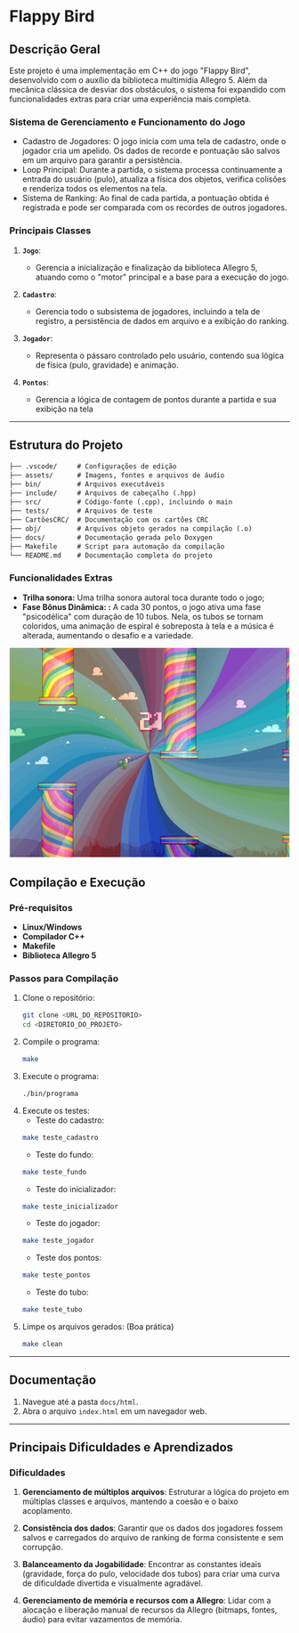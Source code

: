 # Flappy Bird

## Descrição Geral
Este projeto é uma implementação em C++ do jogo "Flappy Bird", desenvolvido com o auxílio da biblioteca multimídia Allegro 5. Além da mecânica clássica de desviar dos obstáculos, o sistema foi expandido com funcionalidades extras para criar uma experiência mais completa.

### Sistema de Gerenciamento e Funcionamento do Jogo
- Cadastro de Jogadores: O jogo inicia com uma tela de cadastro, onde o jogador cria um apelido. Os dados de recorde e pontuação são salvos em um arquivo para garantir a persistência.
- Loop Principal: Durante a partida, o sistema processa continuamente a entrada do usuário (pulo), atualiza a física dos objetos, verifica colisões e renderiza todos os elementos na tela.
- Sistema de Ranking: Ao final de cada partida, a pontuação obtida é registrada e pode ser comparada com os recordes de outros jogadores.

### Principais Classes
1. **`Jogo`**:
   - Gerencia a inicialização e finalização da biblioteca Allegro 5, atuando como o "motor" principal e a base para a execução do jogo.

2. **`Cadastro`**:
   - Gerencia todo o subsistema de jogadores, incluindo a tela de registro, a persistência de dados em arquivo e a exibição do ranking.

3. **`Jogador`**:
   - Representa o pássaro controlado pelo usuário, contendo sua lógica de física (pulo, gravidade) e animação.

4. **`Pontos`**:
   - Gerencia a lógica de contagem de pontos durante a partida e sua exibição na tela
---

## Estrutura do Projeto
```plaintext
├── .vscode/     # Configurações de edição
├── assets/      # Imagens, fontes e arquivos de áudio
├── bin/         # Arquivos executáveis
├── include/     # Arquivos de cabeçalho (.hpp)
├── src/         # Código-fonte (.cpp), incluindo o main
├── tests/       # Arquivos de teste
├── CartõesCRC/  # Documentação com os cartões CRC
├── obj/         # Arquivos objeto gerados na compilação (.o)
├── docs/        # Documentação gerada pelo Doxygen
├── Makefile     # Script para automação da compilação
└── README.md    # Documentação completa do projeto
```

### Funcionalidades Extras
- **Trilha sonora:** Uma trilha sonora autoral toca durante todo o jogo;
- **Fase Bônus Dinâmica: :** A cada 30 pontos, o jogo ativa uma fase "psicodélica" com duração de 10 tubos. Nela, os tubos se tornam coloridos, uma animação de espiral é sobreposta à tela e a música é alterada, aumentando o desafio e a variedade.

![Fase bônus](./assets/tela_fasebonus.png)


## Compilação e Execução

### Pré-requisitos
- **Linux/Windows**
- **Compilador C++**
- **Makefile**
- **Biblioteca Allegro 5**

### Passos para Compilação
1. Clone o repositório:
   ```bash
   git clone <URL_DO_REPOSITORIO>
   cd <DIRETORIO_DO_PROJETO>
   ```
2. Compile o programa:
   ```bash
   make
   ```
3. Execute o programa:
   ```bash
   ./bin/programa
   ```
4. Execute os testes: 
   - Teste do cadastro:
   ```bash
   make teste_cadastro
   ```
   - Teste do fundo:
   ```bash
   make teste_fundo
   ```
   - Teste do inicializador:
   ```bash
   make teste_inicializador
   ```
   - Teste do jogador:
   ```bash
   make teste_jogador
   ```
   - Teste dos pontos:
   ```bash
   make teste_pontos
   ```
   - Teste do tubo:
   ```bash
   make teste_tubo
   ```
5. Limpe os arquivos gerados: (Boa prática)
   ```bash
   make clean
   ```

---

## Documentação
1. Navegue até a pasta `docs/html`.
2. Abra o arquivo `index.html` em um navegador web.

---

## Principais Dificuldades e Aprendizados

### Dificuldades
1. **Gerenciamento de múltiplos arquivos**: Estruturar a lógica do projeto em múltiplas classes e arquivos, mantendo a coesão e o baixo acoplamento.

2. **Consistência dos dados**: Garantir que os dados dos jogadores fossem salvos e carregados do arquivo de ranking de forma consistente e sem corrupção.

3. **Balanceamento da Jogabilidade**: Encontrar as constantes ideais (gravidade, força do pulo, velocidade dos tubos) para criar uma curva de dificuldade divertida e visualmente agradável.

4. **Gerenciamento de memória e recursos com a Allegro**: Lidar com a alocação e liberação manual de recursos da Allegro (bitmaps, fontes, áudio) para evitar vazamentos de memória.
